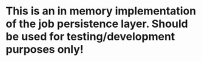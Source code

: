 # This is an in memory implementation of the job persistence layer. Should be used for testing/development purposes only!